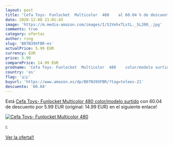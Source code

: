 ```yaml
---
layout: post
title: 'Cefa Toys- Funlocket  Multicolor  480    al 60.04 % de descuento'
date: 2020-12-08 21:01:43
image: 'https://m.media-amazon.com/images/I/51VehxTLstL._SL200_.jpg'
comments: true
category: ofertas
author: ring
slug: 'B07N39XFBR-es'
actualPrice: 5.99 EUR
currency: EUR
price: 5.99
comparePrice: 14.99 EUR
prodname: 'Cefa Toys- Funlocket  Multicolor  480    color/modelo surtido'
country: 'es'
flag: '🇪🇸'
buyurl: 'https://www.amazon.es/dp/B07N39XFBR/?tag=tolees-21'
descuento: '60.04'
---
```


Está [Cefa Toys- Funlocket  Multicolor  480    color/modelo surtido](https://www.amazon.es/dp/B07N39XFBR/?tag=tolees-21) con 60.04 de descuento por 5.99 EUR (original: 14.99 EUR) en el siguiente enlace!

[![Cefa Toys- Funlocket  Multicolor  480   ](https://m.media-amazon.com/images/I/51VehxTLstL._SL200_.jpg)](https://www.amazon.es/dp/B07N39XFBR/?tag=tolees-21)

ℹ️:


[Ver la oferta!!](https://www.amazon.es/dp/B07N39XFBR/?tag=tolees-21)
